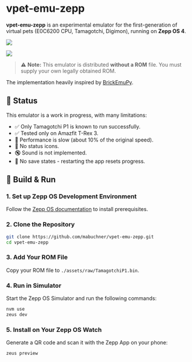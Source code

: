 # vpet-emu-zepp

**vpet-emu-zepp** is an experimental emulator for the first-generation of
virtual pets (E0C6200 CPU, Tamagotchi, Digimon), running on **Zepp OS 4**.

![](https://github.com/user-attachments/assets/2b3e0ffa-8f51-422d-a161-0c60b6fe77af)

![](https://github.com/user-attachments/assets/a5928884-cdeb-43d0-989b-71a3243f29bc)

> ⚠️ **Note:** This emulator is distributed **without a ROM** file. You must
> supply your own legally obtained ROM.

The implementation heavily inspired by
[BrickEmuPy](https://github.com/azya52/BrickEmuPy).

## 🚧 Status

This emulator is a work in progress, with many limitations:

- ✅ Only Tamagotchi P1 is known to run successfully.
- ✅ Tested only on Amazfit T-Rex 3.
- 🐢 Performance is slow (about 10% of the original speed).
- 🧭 No status icons.
- 🔇 Sound is not implemented.
- 💾 No save states - restarting the app resets progress.

## 🔧 Build & Run

### 1. Set up Zepp OS Development Environment

Follow the [Zepp OS documentation](https://docs.zepp.com/docs/intro/) to install prerequisites.

### 2. Clone the Repository

```sh
git clone https://github.com/mabuchner/vpet-emu-zepp.git
cd vpet-emu-zepp
```

### 3. Add Your ROM File

Copy your ROM file to `./assets/raw/TamagotchiP1.bin`.

### 4. Run in Simulator

Start the Zepp OS Simulator and run the following commands:

```sh
nvm use
zeus dev
```

### 5. Install on Your Zepp OS Watch

Generate a QR code and scan it with the Zepp App on your phone:

```sh
zeus preview
```
